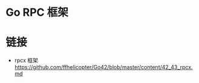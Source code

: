 # Go RPC 框架

# 链接

- rpcx 框架 https://github.com/ffhelicopter/Go42/blob/master/content/42_43_rpcx.md
